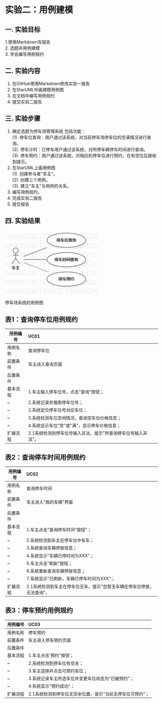 # 实验二：用例建模

## 一. 实验目标
1.使用Markdown写报告  
2. 选题并用例建模  
3. 学会编写用例规约

## 二. 实验内容
1. 在GitHub使用Markdown修改实验一报告
2. 在StarUML中画建模用例图
3. 在文档中编写用例规约
4. 提交实验二报告

## 三. 实验步骤
1. 确定选题为停车场管理系统
包括功能：  
(1). 停车位查询：用户通过该系统，对当前停车场停车位的空满情况进行查询。  
(2). 停车计时：已停车用户通过该系统，对所停车辆停车时间进行查询。  
(3). 停车预约：用户通过该系统，对相应的停车位进行预约，在有空位后接收到提示。  
2. 在StarUML上画用例图  
(1). 创建参与者"车主"。  
(2). 创建三个用例。  
(3). 建立"车主"与用例的关系。  
3. 编写用例规约。  
4. 完成实验二报告
5. 提交报告

## 四. 实验结果

![用例图](./UseCaseDiagram1.jpg)  
停车场系统的用例图


## 表1：查询停车位用例规约

用例编号  | UC01 |   
-|:-|  
用例名称  | 查询停车位  |   
前置条件  |  车主进入查询页面  |    
后置条件  |      |    
基本流程  | 1.车主输入停车位号，点击"查询"按钮；  |    
~| 2.系统记录并搜索停车位号；   |
~| 2.系统定位停车位号对应车位；   |
~| 3.系统检测车位空闲情况，查询空车位价格信息；   |
~| 4.系统显示车位"空"或"满"，显示停车价格信息；   |     
扩展流程  | 2.1系统检测到停车位号输入非法，提示"所查询停车位号输入非法"。  |


## 表2：查询停车时间用例规约  

用例编号  | UC02 |   
-|:-|  
用例名称  | 查询停车时间  |   
前置条件  |  车主进入"我的车辆"界面  |    
后置条件  |      |    
基本流程  | 1.车主点击"查询停车时间"按钮"；  |   
~| 2.系统检测到车主在停车位中有车；  |    
~| 3.系统查询车辆停放信息；  |   
~| 4.系统显示"车辆已停时间为XXX"；   |   
~| 5.车主点击"刷新"按钮；   | 
~| 6.系统重新查询车辆停放信息；  |  
~| 7.系统显示"已刷新，车辆已停车时间为XXX"；   |   
扩展流程  | 2.1系统检测到车主在停车位无车，提示"您暂无车辆在停车位停放，无法查询"。  |


## 表3：停车预约用例规约  

用例编号  | UC03 |   
-|:-|  
用例名称  | 停车预约  |   
前置条件  |  车主进入停车预约页面  |   
后置条件  |      |    
基本流程  | 1.车主点击'预约"按钮；  |   
~| 2.系统检测到停车位有空余；  | 
~| 3.车主选择并点击可预约车位；  | 
~| 3.系统记录车主所选车位并变更车位状态为"已被预约"；   |
~| 4.系统显示"预约成功"；  |
扩展流程  | 2.1系统检测到停车位无空余位置，提示"当前无停车位可预约"；  |

